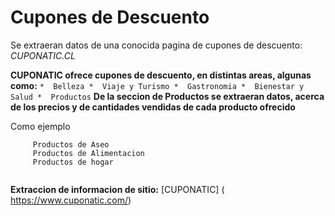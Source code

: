 # Cupones de Descuento

   Se extraeran datos de una conocida pagina de cupones de descuento:  *CUPONATIC.CL*  
   
   **CUPONATIC ofrece cupones de descuento, en distintas areas, algunas como:**
     ```
        *  Belleza
        *  Viaje y Turismo
        *  Gastronomia
        *  Bienestar y Salud
        *  Productos
     ```
 **De la seccion de Productos se extraeran datos, acerca de los precios y de cantidades vendidas de cada producto ofrecido**
  
  Como ejemplo
  ```
       Productos de Aseo
       Productos de Alimentacion
       Productos de hogar
       
  ```
   

  **Extraccion de informacion de sitio:** [CUPONATIC] ( https://www.cuponatic.com/)

